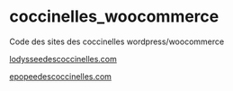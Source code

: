 # coccinelles_woocommerce
Code des sites des coccinelles wordpress/woocommerce

[lodysseedescoccinelles.com](https://lodysseedescoccinelles.com)

[epopeedescoccinelles.com](https://www.epopeedescoccinelles.com/)
